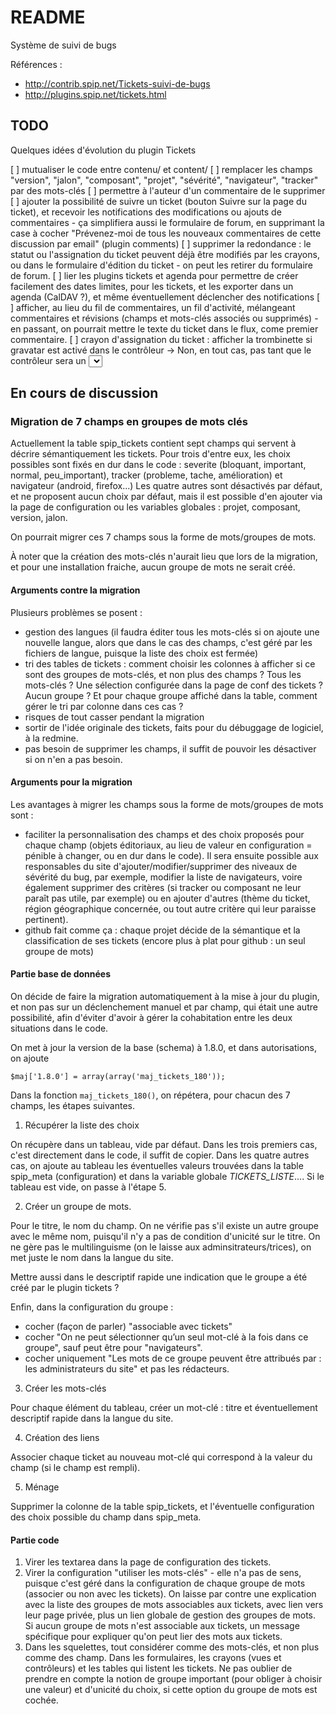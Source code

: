 # README

Système de suivi de bugs

Références :

 * http://contrib.spip.net/Tickets-suivi-de-bugs
 * http://plugins.spip.net/tickets.html

## TODO

Quelques idées d'évolution du plugin Tickets

[ ] mutualiser le code entre contenu/ et content/
[ ] remplacer les champs "version", "jalon", "composant", "projet", "sévérité", "navigateur", "tracker" par des mots-clés
[ ] permettre à l'auteur d'un commentaire de le supprimer
[ ] ajouter la possibilité de suivre un ticket (bouton Suivre sur la page du ticket), et recevoir les notifications des modifications ou ajouts de commentaires - ça simplifiera aussi le formulaire de forum, en supprimant la case à cocher "Prévenez-moi de tous les nouveaux commentaires de cette discussion par email" (plugin comments)
[ ] supprimer la redondance : le statut ou l'assignation du ticket peuvent déjà être modifiés par les crayons, ou dans le formulaire d'édition du ticket - on peut les retirer du formulaire de forum.
[ ] lier les plugins tickets et agenda pour permettre de créer facilement des dates limites, pour les tickets, et les exporter dans un agenda (CalDAV ?), et même éventuellement déclencher des notifications
[ ] afficher, au lieu du fil de commentaires, un fil d'activité, mélangeant commentaires et révisions (champs et mots-clés associés ou supprimés) - en passant, on pourrait mettre le texte du ticket dans le flux, come premier commentaire.
[ ] crayon d'assignation du ticket : afficher la trombinette si gravatar est activé dans le contrôleur -> Non, en tout cas, pas tant que le contrôleur sera un <select> (pas d'images dans les select)

## En cours de discussion

### Migration de 7 champs en groupes de mots clés

Actuellement la table spip_tickets contient sept champs qui servent à décrire sémantiquement les tickets. Pour trois d'entre eux, les choix possibles sont fixés en dur dans le code : severite (bloquant, important, normal, peu_important), tracker (probleme, tache, amélioration) et navigateur (android, firefox...) Les quatre autres sont désactivés par défaut, et ne proposent aucun choix par défaut, mais il est possible d'en ajouter via la page de configuration ou les variables globales : projet, composant, version, jalon.

On pourrait migrer ces 7 champs sous la forme de mots/groupes de mots.

À noter que la création des mots-clés n'aurait lieu que lors de la migration, et pour une installation fraiche, aucun groupe de mots ne serait créé.

#### Arguments contre la migration

Plusieurs problèmes se posent :

* gestion des langues (il faudra éditer tous les mots-clés si on ajoute une nouvelle langue, alors que dans le cas des champs, c'est géré par les fichiers de langue, puisque la liste des choix est fermée)
* tri des tables de tickets : comment choisir les colonnes à afficher si ce sont des groupes de mots-clés, et non plus des champs ? Tous les mots-clés ? Une sélection configurée dans la page de conf des tickets ? Aucun groupe ? Et pour chaque groupe affiché dans la table, comment gérer le tri par colonne dans ces cas ?
* risques de tout casser pendant la migration
* sortir de l'idée originale des tickets, faits pour du débuggage de logiciel, à la redmine.
* pas besoin de supprimer les champs, il suffit de pouvoir les désactiver si on n'en a pas besoin.

#### Arguments pour la migration

Les avantages à migrer les champs sous la forme de mots/groupes de mots sont :

* faciliter la personnalisation des champs et des choix proposés pour chaque champ (objets éditoriaux, au lieu de valeur en configuration = pénible à changer, ou en dur dans le code). Il sera ensuite possible aux responsables du site d'ajouter/modifier/supprimer des niveaux de sévérité du bug, par exemple, modifier la liste de navigateurs, voire également supprimer des critères (si tracker ou composant ne leur paraît pas utile, par exemple) ou en ajouter d'autres (thème du ticket, région géographique concernée, ou tout autre critère qui leur paraisse pertinent).
* github fait comme ça : chaque projet décide de la sémantique et la classification de ses tickets (encore plus à plat pour github : un seul groupe de mots)

#### Partie base de données

On décide de faire la migration automatiquement à la mise à jour du plugin, et non pas sur un déclenchement manuel et par champ, qui était une autre possibilité, afin d'éviter d'avoir à gérer la cohabitation entre les deux situations dans le code.

On met à jour la version de la base (schema) à 1.8.0, et dans autorisations, on ajoute

    $maj['1.8.0'] = array(array('maj_tickets_180'));

Dans la fonction `maj_tickets_180()`, on répétera, pour chacun des 7 champs, les étapes suivantes.

1. Récupérer la liste des choix

On récupère dans un tableau, vide par défaut. Dans les trois premiers cas, c'est directement dans le code, il suffit de copier. Dans les quatre autres cas, on ajoute au tableau les éventuelles valeurs trouvées dans la table spip_meta (configuration) et dans la variable globale _TICKETS_LISTE_.... Si le tableau est vide, on passe à l'étape 5.

2. Créer un groupe de mots.

Pour le titre, le nom du champ. On ne vérifie pas s'il existe un autre groupe avec le même nom, puisqu'il n'y a pas de condition d'unicité sur le titre. On ne gère pas le multilinguisme (on le laisse aux adminsitrateurs/trices), on met juste le nom dans la langue du site.

Mettre aussi dans le descriptif rapide une indication que le groupe a été créé par le plugin tickets ?

Enfin, dans la configuration du groupe :

* cocher (façon de parler) "associable avec tickets"
* cocher "On ne peut sélectionner qu’un seul mot-clé à la fois dans ce groupe", sauf peut être pour "navigateurs".
* cocher uniquement "Les mots de ce groupe peuvent être attribués par : les administrateurs du site" et pas les rédacteurs.

3. Créer les mots-clés

Pour chaque élément du tableau, créer un mot-clé : titre et éventuellement descriptif rapide dans la langue du site.

4. Création des liens

Associer chaque ticket au nouveau mot-clé qui correspond à la valeur du champ (si le champ est rempli).

5. Ménage

Supprimer la colonne de la table spip_tickets, et l'éventuelle configuration des choix possible du champ dans spip_meta.

#### Partie code

1. Virer les textarea dans la page de configuration des tickets.
2. Virer la configuration "utiliser les mots-clés" - elle n'a pas de sens, puisque c'est géré dans la configuration de chaque groupe de mots (associer ou non avec les tickets). On laisse par contre une explication avec la liste des groupes de mots associables aux tickets, avec lien vers leur page privée, plus un lien globale de gestion des groupes de mots. Si aucun groupe de mots n'est associable aux tickets, un message spécifique pour expliquer qu'on peut lier des mots aux tickets.
3. Dans les squelettes, tout considérer comme des mots-clés, et non plus comme des champ. Dans les formulaires, les crayons (vues et contrôleurs) et les tables qui listent les tickets. Ne pas oublier de prendre en compte la notion de groupe important (pour obliger à choisir une valeur) et d'unicité du choix, si cette option du groupe de mots est cochée.
